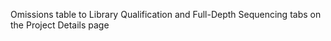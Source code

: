 Omissions table to Library Qualification and Full-Depth Sequencing tabs on the Project Details page
